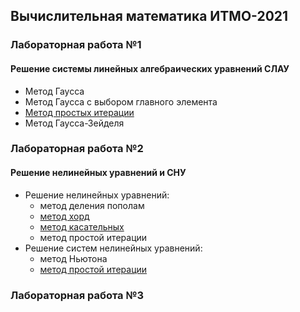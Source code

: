 ## Вычислительная математика ИТМО-2021

### Лабораторная работа №1
#### Решение системы линейных алгебраических уравнений СЛАУ

-   Метод Гаусса
-   Метод Гаусса с выбором главного элемента
-  [Метод простых итерации](/lab1-jacobi-iterations-method)
-   Метод Гаусса-Зейделя

### Лабораторная работа №2
#### Решение нелинейных уравнений и СНУ

-   Решение нелинейных уравнений:
    -  метод деления пополам
    -  [метод хорд](/lab2-simple-iteration-method)
    -  [метод касательных](/lab2-simple-iteration-method)
    -  метод простой итерации
-   Решение систем нелинейных уравнений:
    -  метод Ньютона
    -  [метод простой итерации](/lab2-simple-iteration-method)

### Лабораторная работа №3